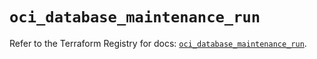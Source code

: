 # `oci_database_maintenance_run`

Refer to the Terraform Registry for docs: [`oci_database_maintenance_run`](https://registry.terraform.io/providers/oracle/oci/7.19.0/docs/resources/database_maintenance_run).
